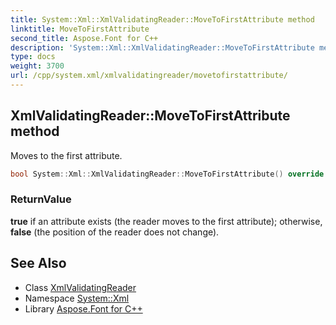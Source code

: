 ```yaml
---
title: System::Xml::XmlValidatingReader::MoveToFirstAttribute method
linktitle: MoveToFirstAttribute
second_title: Aspose.Font for C++
description: 'System::Xml::XmlValidatingReader::MoveToFirstAttribute method. Moves to the first attribute in C++.'
type: docs
weight: 3700
url: /cpp/system.xml/xmlvalidatingreader/movetofirstattribute/
---
```

## XmlValidatingReader::MoveToFirstAttribute method


Moves to the first attribute.

```cpp
bool System::Xml::XmlValidatingReader::MoveToFirstAttribute() override
```


### ReturnValue

**true** if an attribute exists (the reader moves to the first attribute); otherwise, **false** (the position of the reader does not change).

## See Also

* Class [XmlValidatingReader](../)
* Namespace [System::Xml](../../)
* Library [Aspose.Font for C++](../../../)
